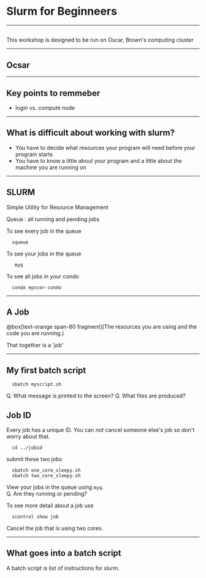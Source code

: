 # Slurm for Beginneers

---

##  

This workshop is designed to be run on Oscar, Brown's computing cluster

---

## Ocsar

---

## Key points to remmeber

- login vs. compute node

---

## What is difficult about working with slurm?

- You have to decide what resources your program will need before your program starts
- You have to know a little about your program and a little about the machine you are running on

---
## SLURM 

Simple Utility for Resource Management

Queue : all running and pending jobs

To see every job in the queue

```
  squeue
```

To see your jobs in the queue

```
   myq
```
 
To see all jobs in your condo

```
  condo epscor-condo
```

---

## A Job

@box[text-orange span-80 fragment](The resources you are using and the code you are running.)

That together is a 'job'

---

## My first batch script

```
  sbatch myscript.sh
```

Q. What message is printed to the screen?
Q. What files are produced?

## Job ID

Every job has a unique ID.  You can *not* cancel someone else's job so don't worry about that.

```
  cd ../jobid
```
submit these two jobs

```
  sbatch one_core_sleepy.sh
  sbatch two_core_sleepy.sh
```

View your jobs in the queue using `myq`.  
Q. Are they running or pending?

To see more detail about a job use

```
  scontrol show job
```

Cancel the job that is using two cores.

---

## What goes into a batch script

A batch script is list of instructions for slurm.  















